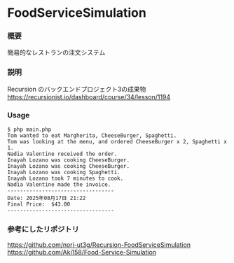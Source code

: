 # FoodServiceSimulation

### 概要
簡易的なレストランの注文システム

### 説明
Recursion のバックエンドプロジェクト3の成果物  
https://recursionist.io/dashboard/course/34/lesson/1194

### Usage
```
$ php main.php 
Tom wanted to eat Margherita, CheeseBurger, Spaghetti.
Tom was looking at the menu, and ordered CheeseBurger x 2, Spaghetti x 1.
Nadia Valentine received the order.
Inayah Lozano was cooking CheeseBurger.
Inayah Lozano was cooking CheeseBurger.
Inayah Lozano was cooking Spaghetti.
Inayah Lozano took 7 minutes to cook.
Nadia Valentine made the invoice.
----------------------------------
Date: 2025年08月17日 21:22
Final Price:  $43.00
----------------------------------
```
### 参考にしたリポジトリ
https://github.com/nori-ut3g/Recursion-FoodServiceSimulation
https://github.com/Aki158/Food-Service-Simulation
